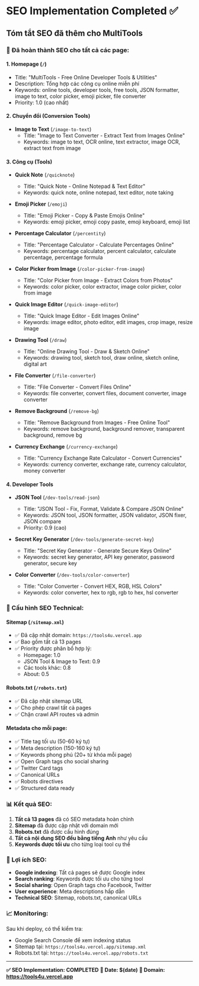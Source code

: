 # SEO Implementation Completed ✅

## Tóm tắt SEO đã thêm cho MultiTools

### 🎯 Đã hoàn thành SEO cho tất cả các page:

#### 1. **Homepage** (`/`)

- Title: "MultiTools - Free Online Developer Tools & Utilities"
- Description: Tổng hợp các công cụ online miễn phí
- Keywords: online tools, developer tools, free tools, JSON formatter, image to text, color picker, emoji picker, file converter
- Priority: 1.0 (cao nhất)

#### 2. **Chuyển đổi (Conversion Tools)**

- **Image to Text** (`/image-to-text`)
  - Title: "Image to Text Converter - Extract Text from Images Online"
  - Keywords: image to text, OCR online, text extractor, image OCR, extract text from image

#### 3. **Công cụ (Tools)**

- **Quick Note** (`/quicknote`)

  - Title: "Quick Note - Online Notepad & Text Editor"
  - Keywords: quick note, online notepad, text editor, note taking

- **Emoji Picker** (`/emoji`)

  - Title: "Emoji Picker - Copy & Paste Emojis Online"
  - Keywords: emoji picker, emoji copy paste, emoji keyboard, emoji list

- **Percentage Calculator** (`/percentity`)

  - Title: "Percentage Calculator - Calculate Percentages Online"
  - Keywords: percentage calculator, percent calculator, calculate percentage, percentage formula

- **Color Picker from Image** (`/color-picker-from-image`)

  - Title: "Color Picker from Image - Extract Colors from Photos"
  - Keywords: color picker, color extractor, image color picker, color from image

- **Quick Image Editor** (`/quick-image-editor`)

  - Title: "Quick Image Editor - Edit Images Online"
  - Keywords: image editor, photo editor, edit images, crop image, resize image

- **Drawing Tool** (`/draw`)

  - Title: "Online Drawing Tool - Draw & Sketch Online"
  - Keywords: drawing tool, sketch tool, draw online, sketch online, digital art

- **File Converter** (`/file-converter`)

  - Title: "File Converter - Convert Files Online"
  - Keywords: file converter, convert files, document converter, image converter

- **Remove Background** (`/remove-bg`)

  - Title: "Remove Background from Images - Free Online Tool"
  - Keywords: remove background, background remover, transparent background, remove bg

- **Currency Exchange** (`/currency-exchange`)
  - Title: "Currency Exchange Rate Calculator - Convert Currencies"
  - Keywords: currency converter, exchange rate, currency calculator, money converter

#### 4. **Developer Tools**

- **JSON Tool** (`/dev-tools/read-json`)

  - Title: "JSON Tool - Fix, Format, Validate & Compare JSON Online"
  - Keywords: JSON tool, JSON formatter, JSON validator, JSON fixer, JSON compare
  - Priority: 0.9 (cao)

- **Secret Key Generator** (`/dev-tools/generate-secret-key`)

  - Title: "Secret Key Generator - Generate Secure Keys Online"
  - Keywords: secret key generator, API key generator, password generator, secure key

- **Color Converter** (`/dev-tools/color-converter`)
  - Title: "Color Converter - Convert HEX, RGB, HSL Colors"
  - Keywords: color converter, hex to rgb, rgb to hex, hsl converter

### 🔧 Cấu hình SEO Technical:

#### **Sitemap** (`/sitemap.xml`)

- ✅ Đã cập nhật domain: `https://tools4u.vercel.app`
- ✅ Bao gồm tất cả 13 pages
- ✅ Priority được phân bổ hợp lý:
  - Homepage: 1.0
  - JSON Tool & Image to Text: 0.9
  - Các tools khác: 0.8
  - About: 0.5

#### **Robots.txt** (`/robots.txt`)

- ✅ Đã cập nhật sitemap URL
- ✅ Cho phép crawl tất cả pages
- ✅ Chặn crawl API routes và admin

#### **Metadata cho mỗi page:**

- ✅ Title tag tối ưu (50-60 ký tự)
- ✅ Meta description (150-160 ký tự)
- ✅ Keywords phong phú (20+ từ khóa mỗi page)
- ✅ Open Graph tags cho social sharing
- ✅ Twitter Card tags
- ✅ Canonical URLs
- ✅ Robots directives
- ✅ Structured data ready

### 📊 Kết quả SEO:

1. **Tất cả 13 pages** đã có SEO metadata hoàn chỉnh
2. **Sitemap** đã được cập nhật với domain mới
3. **Robots.txt** đã được cấu hình đúng
4. **Tất cả nội dung SEO đều bằng tiếng Anh** như yêu cầu
5. **Keywords được tối ưu** cho từng loại tool cụ thể

### 🚀 Lợi ích SEO:

- **Google indexing**: Tất cả pages sẽ được Google index
- **Search ranking**: Keywords được tối ưu cho từng tool
- **Social sharing**: Open Graph tags cho Facebook, Twitter
- **User experience**: Meta descriptions hấp dẫn
- **Technical SEO**: Sitemap, robots.txt, canonical URLs

### 📈 Monitoring:

Sau khi deploy, có thể kiểm tra:

- Google Search Console để xem indexing status
- Sitemap tại: `https://tools4u.vercel.app/sitemap.xml`
- Robots.txt tại: `https://tools4u.vercel.app/robots.txt`

---

**✅ SEO Implementation: COMPLETED**
**📅 Date: $(date)**
**🔗 Domain: https://tools4u.vercel.app**
